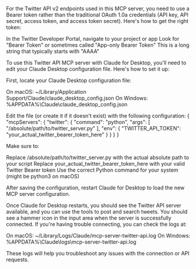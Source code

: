 For the Twitter API v2 endpoints used in this MCP server, you need to use a Bearer token rather than the traditional OAuth 1.0a credentials (API key, API secret, access token, and access token secret). Here's how to get the right token:

In the Twitter Developer Portal, navigate to your project or app
Look for "Bearer Token" or sometimes called "App-only Bearer Token"
This is a long string that typically starts with "AAAA"

To use this Twitter API MCP server with Claude for Desktop, you'll need to edit your Claude Desktop configuration file. Here's how to set it up:

First, locate your Claude Desktop configuration file:

On macOS: ~/Library/Application Support/Claude/claude_desktop_config.json
On Windows: %APPDATA%\Claude\claude_desktop_config.json

Edit the file (or create it if it doesn't exist) with the following configuration:
{
  "mcpServers": {
    "twitter": {
      "command": "python",
      "args": [
        "/absolute/path/to/twitter_server.py"
      ],
      "env": {
        "TWITTER_API_TOKEN": "your_actual_twitter_bearer_token_here"
      }
    }
  }
}

Make sure to:

Replace /absolute/path/to/twitter_server.py with the actual absolute path to your script
Replace your_actual_twitter_bearer_token_here with your valid Twitter Bearer token
Use the correct Python command for your system (might be python3 on macOS)


After saving the configuration, restart Claude for Desktop to load the new MCP server configuration.

Once Claude for Desktop restarts, you should see the Twitter API server available, and you can use the tools to post and search tweets. You should see a hammer icon in the input area when the server is successfully connected.
If you're having trouble connecting, you can check the logs at:

On macOS: ~/Library/Logs/Claude/mcp-server-twitter-api.log
On Windows: %APPDATA%\Claude\logs\mcp-server-twitter-api.log

These logs will help you troubleshoot any issues with the connection or API requests.